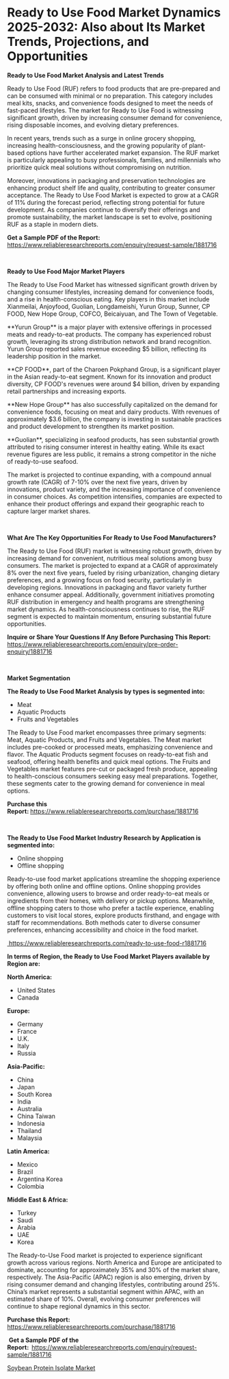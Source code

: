 <p><h1>Ready to Use Food Market Dynamics 2025-2032: Also about Its Market Trends, Projections, and Opportunities</h1></p><p><strong>Ready to Use Food Market Analysis and Latest Trends</strong></p>
<p><p>Ready to Use Food (RUF) refers to food products that are pre-prepared and can be consumed with minimal or no preparation. This category includes meal kits, snacks, and convenience foods designed to meet the needs of fast-paced lifestyles. The market for Ready to Use Food is witnessing significant growth, driven by increasing consumer demand for convenience, rising disposable incomes, and evolving dietary preferences.</p><p>In recent years, trends such as a surge in online grocery shopping, increasing health-consciousness, and the growing popularity of plant-based options have further accelerated market expansion. The RUF market is particularly appealing to busy professionals, families, and millennials who prioritize quick meal solutions without compromising on nutrition.</p><p>Moreover, innovations in packaging and preservation technologies are enhancing product shelf life and quality, contributing to greater consumer acceptance. The Ready to Use Food Market is expected to grow at a CAGR of 11% during the forecast period, reflecting strong potential for future development. As companies continue to diversify their offerings and promote sustainability, the market landscape is set to evolve, positioning RUF as a staple in modern diets.</p></p>
<p><strong>Get a Sample PDF of the Report:&nbsp;</strong> <a href="https://www.reliableresearchreports.com/enquiry/request-sample/1881716?utm_campaign=2002&utm_medium=2&utm_source=Github&utm_content=ia&utm_term=15022025&utm_id=ready-to-use-food">https://www.reliableresearchreports.com/enquiry/request-sample/1881716</a></p>
<p>&nbsp;</p>
<p><strong>Ready to Use Food Major Market Players</strong></p>
<p><p>The Ready to Use Food Market has witnessed significant growth driven by changing consumer lifestyles, increasing demand for convenience foods, and a rise in health-conscious eating. Key players in this market include Xianmeilai, Anjoyfood, Guolian, Longdameishi, Yurun Group, Sunner, CP FOOD, New Hope Group, COFCO, Beicaiyuan, and The Town of Vegetable.</p><p>**Yurun Group** is a major player with extensive offerings in processed meats and ready-to-eat products. The company has experienced robust growth, leveraging its strong distribution network and brand recognition. Yurun Group reported sales revenue exceeding $5 billion, reflecting its leadership position in the market.</p><p>**CP FOOD**, part of the Charoen Pokphand Group, is a significant player in the Asian ready-to-eat segment. Known for its innovation and product diversity, CP FOOD's revenues were around $4 billion, driven by expanding retail partnerships and increasing exports.</p><p>**New Hope Group** has also successfully capitalized on the demand for convenience foods, focusing on meat and dairy products. With revenues of approximately $3.6 billion, the company is investing in sustainable practices and product development to strengthen its market position.</p><p>**Guolian**, specializing in seafood products, has seen substantial growth attributed to rising consumer interest in healthy eating. While its exact revenue figures are less public, it remains a strong competitor in the niche of ready-to-use seafood.</p><p>The market is projected to continue expanding, with a compound annual growth rate (CAGR) of 7-10% over the next five years, driven by innovations, product variety, and the increasing importance of convenience in consumer choices. As competition intensifies, companies are expected to enhance their product offerings and expand their geographic reach to capture larger market shares.</p></p>
<p>&nbsp;</p>
<p><strong>What Are The Key Opportunities For Ready to Use Food Manufacturers?</strong></p>
<p><p>The Ready to Use Food (RUF) market is witnessing robust growth, driven by increasing demand for convenient, nutritious meal solutions among busy consumers. The market is projected to expand at a CAGR of approximately 8% over the next five years, fueled by rising urbanization, changing dietary preferences, and a growing focus on food security, particularly in developing regions. Innovations in packaging and flavor variety further enhance consumer appeal. Additionally, government initiatives promoting RUF distribution in emergency and health programs are strengthening market dynamics. As health-consciousness continues to rise, the RUF segment is expected to maintain momentum, ensuring substantial future opportunities.</p></p>
<p><strong>Inquire or Share Your Questions If Any Before Purchasing This Report:</strong> <a href="https://www.reliableresearchreports.com/enquiry/pre-order-enquiry/1881716?utm_campaign=2002&utm_medium=2&utm_source=Github&utm_content=ia&utm_term=15022025&utm_id=ready-to-use-food">https://www.reliableresearchreports.com/enquiry/pre-order-enquiry/1881716</a></p>
<p>&nbsp;</p>
<p><strong>Market Segmentation</strong></p>
<p><strong>The Ready to Use Food Market Analysis by types is segmented into:</strong></p>
<p><ul><li>Meat</li><li>Aquatic Products</li><li>Fruits and Vegetables</li></ul></p>
<p><p>The Ready to Use Food market encompasses three primary segments: Meat, Aquatic Products, and Fruits and Vegetables. The Meat market includes pre-cooked or processed meats, emphasizing convenience and flavor. The Aquatic Products segment focuses on ready-to-eat fish and seafood, offering health benefits and quick meal options. The Fruits and Vegetables market features pre-cut or packaged fresh produce, appealing to health-conscious consumers seeking easy meal preparations. Together, these segments cater to the growing demand for convenience in meal options.</p></p>
<p><strong>Purchase this Report:&nbsp;</strong><a href="https://www.reliableresearchreports.com/purchase/1881716?utm_campaign=2002&utm_medium=2&utm_source=Github&utm_content=ia&utm_term=15022025&utm_id=ready-to-use-food">https://www.reliableresearchreports.com/purchase/1881716</a></p>
<p>&nbsp;</p>
<p><strong>The Ready to Use Food Market Industry Research by Application is segmented into:</strong></p>
<p><ul><li>Online shopping</li><li>Offline shopping</li></ul></p>
<p><p>Ready-to-use food market applications streamline the shopping experience by offering both online and offline options. Online shopping provides convenience, allowing users to browse and order ready-to-eat meals or ingredients from their homes, with delivery or pickup options. Meanwhile, offline shopping caters to those who prefer a tactile experience, enabling customers to visit local stores, explore products firsthand, and engage with staff for recommendations. Both methods cater to diverse consumer preferences, enhancing accessibility and choice in the food market.</p></p>
<p><a href="https://www.reliableresearchreports.com/ready-to-use-food-r1881716?utm_campaign=2002&utm_medium=2&utm_source=Github&utm_content=ia&utm_term=15022025&utm_id=ready-to-use-food">&nbsp;https://www.reliableresearchreports.com/ready-to-use-food-r1881716</a></p>
<p><strong>In terms of Region, the Ready to Use Food Market Players available by Region are:</strong></p>
<p>
    <p> <strong> North America: </strong>
        <ul>
            <li>United States</li>
            <li>Canada</li>
        </ul>
        </p> 
    <p> <strong> Europe: </strong>
        <ul>
            <li>Germany</li>
            <li>France</li>
            <li>U.K.</li>
            <li>Italy</li>
            <li>Russia</li>
        </ul>
        </p> 
    <p> <strong> Asia-Pacific: </strong>
        <ul>
            <li>China</li>
            <li>Japan</li>
            <li>South Korea</li>
            <li>India</li>
            <li>Australia</li>
            <li>China Taiwan</li>
            <li>Indonesia</li>
            <li>Thailand</li>
            <li>Malaysia</li>
        </ul>
        </p> 
    <p> <strong> Latin America: </strong>
        <ul>
            <li>Mexico</li>
            <li>Brazil</li>
            <li>Argentina Korea</li>
            <li>Colombia</li>
        </ul>
        </p> 
    <p> <strong> Middle East & Africa: </strong>
        <ul>
            <li>Turkey</li>
            <li>Saudi</li>
            <li>Arabia</li>
            <li>UAE</li>
            <li>Korea</li>
        </ul>
    </p>
    </p>
<p><p>The Ready-to-Use Food market is projected to experience significant growth across various regions. North America and Europe are anticipated to dominate, accounting for approximately 35% and 30% of the market share, respectively. The Asia-Pacific (APAC) region is also emerging, driven by rising consumer demand and changing lifestyles, contributing around 25%. China’s market represents a substantial segment within APAC, with an estimated share of 10%. Overall, evolving consumer preferences will continue to shape regional dynamics in this sector.</p></p>
<p><strong>Purchase this Report: </strong><a href="https://www.reliableresearchreports.com/purchase/1881716?utm_campaign=2002&utm_medium=2&utm_source=Github&utm_content=ia&utm_term=15022025&utm_id=ready-to-use-food">https://www.reliableresearchreports.com/purchase/1881716</a></p>
<p>&nbsp;<strong>Get a Sample PDF of the Report:&nbsp;&nbsp;</strong><a href="https://www.reliableresearchreports.com/enquiry/request-sample/1881716?utm_campaign=2002&utm_medium=2&utm_source=Github&utm_content=ia&utm_term=15022025&utm_id=ready-to-use-food">https://www.reliableresearchreports.com/enquiry/request-sample/1881716</a></p>
<p><strong></strong></p>
<p><p><a href="https://github.com/nathandecarvalho/Market-Research-Report-List-6/blob/main/soybean-protein-isolate-market.md?utm_campaign=2002&utm_medium=2&utm_source=Github&utm_content=ia&utm_term=15022025&utm_id=ready-to-use-food">Soybean Protein Isolate Market</a></p></p>